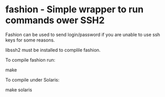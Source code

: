 
# fashion - Simple wrapper to run commands ower SSH2
Fashion can be used to send login/password if you are unable to use ssh keys for some reasons.

libssh2 must be installed to complile fashion.

To compile fashion run:

make

To compile under Solaris:

make solaris
